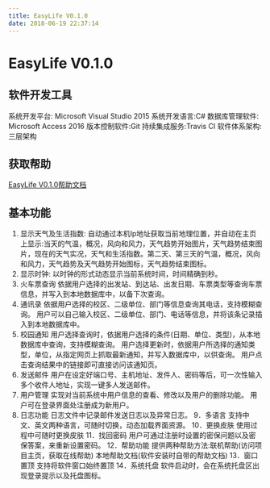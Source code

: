 ```yaml
---
title: EasyLife V0.1.0
date: 2018-06-19 22:37:14
---
```

# EasyLife V0.1.0

## 软件开发工具
系统开发平台: Microsoft Visual Studio 2015
系统开发语言:C#
数据库管理软件: Microsoft  Access 2016
版本控制软件:Git
持续集成服务:Travis CI
软件体系架构:三层架构

## 获取帮助
[EasyLife V0.1.0帮助文档](https://zhaoqi99.github.io/EasyLife/V0.1.0/Help.html)

## 基本功能
1.	显示天气及生活指数:
自动通过本机Ip地址获取当前地理位置，并自动在主页上显示:当天的气温，概况，风向和风力，天气趋势开始图片，天气趋势结束图片，现在的天气实况，天气和生活指数。第二天、第三天的气温，概况，风向和风力，天气趋势及天气趋势开始图标，天气趋势结束图标。
2.	显示时钟:
以时钟的形式动态显示当前系统时间，时间精确到秒。
3.	火车票查询
依据用户选择的出发站、到达站、出发日期、车票类型等查询车票信息，并写入到本地数据库中，以备下次查询。
4.	通讯录
依据用户选择的校区、二级单位、部门等信息查询其电话，支持模糊查询。
用户可以自己输入校区、二级单位、部门、电话等信息，并将该条记录插入到本地数据库中。
5.	校园通知
用户选择查询时，依据用户选择的条件(日期、单位、类型)，从本地数据库中查询，支持模糊查询。
用户选择更新时，依据用户所选择的通知类型，单位，从指定网页上抓取最新通知，并写入数据库中，以供查询。
用户点击查询结果中的链接即可直接访问该通知页。
6.	发送邮件
用户在设定好端口号、主机地址、发件人、密码等后，可一次性输入多个收件人地址，实现一键多人发送邮件。
7.	用户管理
实现对当前系统中用户信息的查看、修改以及用户的删除功能。
用户可在登录界面处注册成为新用户。
8.	日志功能
日志文件中记录邮件发送日志以及异常日志。
9．多语言
支持中文、英文两种语言，可随时切换，动态加载界面资源。
10．更换皮肤
使用过程中可随时更换皮肤
11．找回密码
   用户可通过注册时设置的密保问题以及密保答案，来重新设置密码。
12．帮助功能
提供两种帮助方法:联机帮助(访问项目主页，获取在线帮助)
本地帮助文档(软件安装时自带的帮助文档)
13．窗口置顶
支持将软件窗口始终置顶
14．系统托盘
软件启动时，会在系统托盘区出现登录提示以及托盘图标。

